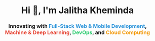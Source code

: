 <h1 align="center">Hi 👋, I'm Jalitha Kheminda</h1>

<h3 align="center">
  Innovating with <span style="font-weight: bold; color: #3498db;">Full-Stack Web & Mobile Development</span>, 
  <span style="font-weight: bold; color: #e74c3c;">Machine & Deep Learning</span>, 
  <span style="font-weight: bold; color: #2ecc71;">DevOps</span>, and 
  <span style="font-weight: bold; color: #f39c12;">Cloud Computing</span>
</h3>

